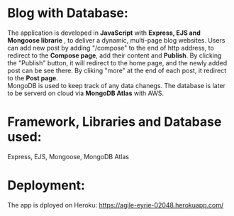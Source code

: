 # Blog with Database:
The application is developed in **JavaScript** with **Express, EJS and Mongoose librarie** , to deliver a dynamic, multi-page blog websites. Users can add new post by adding "/compose" to the end of http address, to redirect to the **Compose page**, add their content and **Publish**. By clicking the "Publish" button, it will redirect to the home page, and the newly added post can be see there. By cliking "more" at the end of each post, it redirect to the **Post page**.<br>
MongoDB is used to keep track of any data chanegs. The database is later to be serverd on cloud via **MongoDB Atlas** with AWS.

# Framework, Libraries and Database used:
Express, EJS, Mongoose, MongoDB Atlas

# Deployment:
The app is dployed on Heroku: https://agile-eyrie-02048.herokuapp.com/
